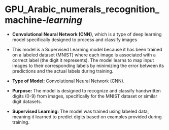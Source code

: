 # GPU_Arabic_numerals_recognition_machine-_learning_

- **Convolutional Neural Network (CNN)**, which is a type of deep learning model specifically designed to process and classify images

- This model is a Supervised Learning model because it has been trained on a labeled dataset (MNIST) where each image is associated with a correct label (the digit it represents). The model learns to map input images to their corresponding labels by minimizing the error between its predictions and the actual labels during training.

- **Type of Model:** Convolutional Neural Network (CNN).
  
- **Purpose:** The model is designed to recognize and classify handwritten digits (0-9) from images, specifically for the MNIST dataset or similar digit datasets.
  
- **Supervised Learning:** The model was trained using labeled data, meaning it learned to predict digits based on examples provided during training.
